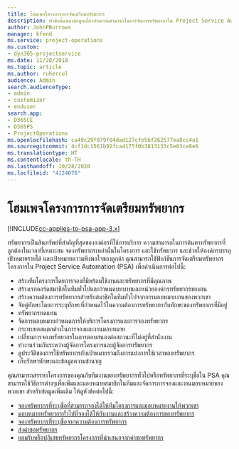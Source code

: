```yaml
---
title: โฮมเพจโครงการการจัดเตรียมทรัพยากร
description: หัวข้อนี้แสดงข้อมูลเกี่ยวกับความสามารถในการจัดการทรัพยากรใน Project Service Automation (PSA) for Dynamics 365
author: JohnPBurrows
manager: kfend
ms.service: project-operations
ms.custom:
- dyn365-projectservice
ms.date: 11/28/2018
ms.topic: article
ms.author: ruhercul
audience: Admin
search.audienceType:
- admin
- customizer
- enduser
search.app:
- D365CE
- D365PS
- ProjectOperations
ms.openlocfilehash: ca49c29f079f04dad127cfe56f262577ea8cc4a1
ms.sourcegitcommit: 4cf1dc1561b92fca4175f0b3813133c5e63ce8e6
ms.translationtype: HT
ms.contentlocale: th-TH
ms.lasthandoff: 10/28/2020
ms.locfileid: "4124076"
---
```

# <a name="resourcing-projects-home-page"></a>โฮมเพจโครงการการจัดเตรียมทรัพยากร

[!INCLUDE[cc-applies-to-psa-app-3.x](../includes/cc-applies-to-psa-app-3x.md)]

ทรัพยากรเป็นสินทรัพย์ที่สำคัญที่สุดขององค์กรที่ใช้การบริการ ความสามารถในการค้นหาทรัพยากรที่ถูกต้องในเวลาที่เหมาะสม จองทรัพยากรเหล่านั้นในโครงการ และใช้ทรัพยากร และช่วยให้องค์กรบรรลุเป้าหมายรายได้ และเป้าหมายความพึงพอใจของลูกค้า คุณสามารถใช้ฟังก์ชันการจัดเตรียมทรัพยากรโครงการใน Project Service Automation (PSA) เพื่อดำเนินการต่อไปนี้:

- สร้างทีมโครงการโดยการจองที่มีพร้อมใช้งานและทรัพยากรที่มีคุณภาพ
- สร้างเรกคอร์ดสมาชิกในทีมทั่วไปและกำหนดบทบาทและหน่วยองค์กรทรัพยากรของตน
- สร้างความต้องการทรัพยากรสำหรับสมาชิกในทีมทั่วไปจากการมอบหมายงานของพวกเขา
- จับคู่ทักษะโดยการระบุทักษะที่กำหนดไว้ในความต้องการทรัพยากรกับทักษะของทรัพยากรที่มีอยู่
- ทรัพยากรทดแทน
- จัดการมอบหมายกำหนดการให้บริการโครงการและการจองทรัพยากร
- กระทบยอดแตกต่างในการจองและงานมอบหมาย
- เปลี่ยนการจองทรัพยากรในการตอบสนองต่อสถานะที่ไม่อยู่ที่สำนักงาน
- ทำงานร่วมกันระหว่างผู้จัดการโครงการและผู้จัดการทรัพยากร
- ดูประวัติของการใช้ทรัพยากรกับเป้าหมายรวมถึงการแบ่งการใช้เวลาของทรัพยากร
- เก็บรักษาทักษะและข้อมูลความชำนาญ


คุณสามารถสรรหาโครงการของคุณกับทีมงานของทรัพยากรทั่วไปหรือทรัพยากรที่ระบุชื่อใน PSA คุณสามารถใช้วิธีการต่างๆเพื่อเพิ่มและมอบหมายสมาชิกในทีมและจัดการการจองและงานมอบหมายของพวกเขา สำหรับข้อมูลเพิ่มเติม ให้ดูหัวข้อต่อไปนี้:

- [จองทรัพยากรที่ระบุชื่อที่สามารถจองได้ให้ทีมโครงการและมอบหมายงานให้พวกเขา](assign-named-bookable-resource.md)
- [มอบหมายทรัพยากรทั่วไปที่จองได้ให้กับงานและสร้างความต้องการของทรัพยากร](assign-generic-bookable-resource.md)
- [จองทรัพยากรที่ระบุชื่อจากความต้องการทรัพยากร](book-named-resource.md)
- [ส่งคำขอทรัพยากร](submit-resource-request.md)
- [ยอมรับหรือปฏิเสธทรัพยากรโครงการที่นำเสนอจากคำขอทรัพยากร](accept-reject-proposed-resource.md)
